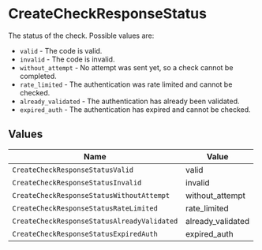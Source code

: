 # CreateCheckResponseStatus

The status of the check. Possible values are:
  * `valid` - The code is valid.
  * `invalid` - The code is invalid.
  * `without_attempt` - No attempt was sent yet, so a check cannot be completed.
  * `rate_limited` - The authentication was rate limited and cannot be checked.
  * `already_validated` - The authentication has already been validated.
  * `expired_auth` - The authentication has expired and cannot be checked.



## Values

| Name                                        | Value                                       |
| ------------------------------------------- | ------------------------------------------- |
| `CreateCheckResponseStatusValid`            | valid                                       |
| `CreateCheckResponseStatusInvalid`          | invalid                                     |
| `CreateCheckResponseStatusWithoutAttempt`   | without_attempt                             |
| `CreateCheckResponseStatusRateLimited`      | rate_limited                                |
| `CreateCheckResponseStatusAlreadyValidated` | already_validated                           |
| `CreateCheckResponseStatusExpiredAuth`      | expired_auth                                |